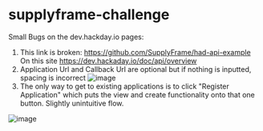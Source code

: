 # supplyframe-challenge


Small Bugs on the dev.hackday.io pages: 
1. This link is broken: https://github.com/SupplyFrame/had-api-example On this site https://dev.hackaday.io/doc/api/overview
2. Application Url and Callback Url are optional but if nothing is inputted, spacing is incorrect
![image](https://user-images.githubusercontent.com/39756756/172032586-638fe4cc-e58d-4788-983a-e730fcbe7294.png)
3. The only way to get to existing applications is to click "Register Application" which puts the view and create functionality onto that one button. Slightly unintuitive flow.

![image](https://user-images.githubusercontent.com/39756756/172032662-72c63c3c-2016-41c4-9384-d719881a5ed3.png)

